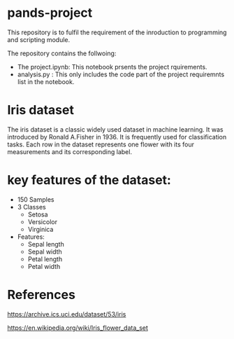 # pands-project

This repository is to fulfil the requirement of the inroduction to programming and scripting module.

The repository contains the follwoing:

-   The project.ipynb: This notebook prsents the project rquirements. 
-   analysis.py : This only includes the code part of the project requiremnts list in the notebook.

# Iris dataset
The iris dataset is a classic widely used dataset in machine learning. It was introduced by Ronald A.Fisher in 1936. It is frequently used for classification tasks. Each row in the dataset represents one flower with its four measurements and its corresponding label.

# key features of the dataset:
-   150 Samples
-   3 Classes
    -   Setosa
    -   Versicolor
    -   Virginica
-   Features:
    -   Sepal length
    -   Sepal width
    -   Petal length
    -   Petal width

# References

https://archive.ics.uci.edu/dataset/53/iris

https://en.wikipedia.org/wiki/Iris_flower_data_set




